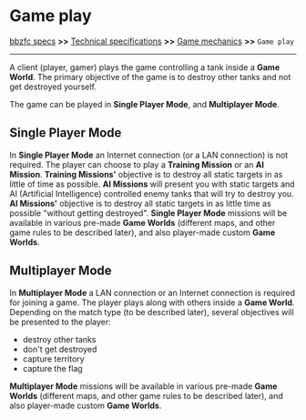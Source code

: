 # Game play

[bbzfc specs](../bbzfc_specs.md) **>>** [Technical specifications](technical_specifications.md) **>>** [Game mechanics](game_mechanics.md) **>>** `Game play`

---

A client (player, gamer) plays the game controlling a tank inside a **Game World**. The primary objective of the game is
to destroy other tanks and not get destroyed yourself.

The game can be played in **Single Player Mode**, and **Multiplayer Mode**.


## Single Player Mode

In **Single Player Mode** an Internet connection (or a LAN connection) is not required. The player can choose to play a
**Training Mission** or an **AI Mission**. **Training Missions'** objective is to destroy all static targets in as
little of time as possible. **AI Missions** will present you with static targets and AI (Artificial Intelligence)
controlled enemy tanks that will try to destroy you. **AI Missions'** objective is to destroy all static targets in as
little time as possible "without getting destroyed". **Single Player Mode** missions will be available in various
pre-made **Game Worlds** (different maps, and other game rules to be described later), and also player-made custom
**Game Worlds**.


## Multiplayer Mode

In **Multiplayer Mode** a LAN connection or an Internet connection is required for joining a game. The player plays
along with others inside a **Game World**. Depending on the match type (to be described later), several objectives will
be presented to the player:

- destroy other tanks
- don't get destroyed
- capture territory
- capture the flag

**Multiplayer Mode** missions will be available in various pre-made **Game Worlds** (different maps, and other game
rules to be described later), and also player-made custom **Game Worlds**.
